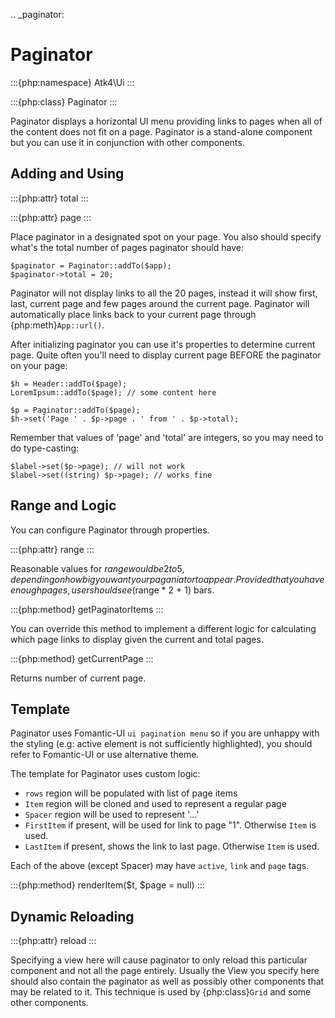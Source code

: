 .. _paginator:

# Paginator

:::{php:namespace} Atk4\Ui
:::

:::{php:class} Paginator
:::

Paginator displays a horizontal UI menu providing links to pages when all of the content does not fit
on a page. Paginator is a stand-alone component but you can use it in conjunction with other components.

## Adding and Using

:::{php:attr} total
:::

:::{php:attr} page
:::

Place paginator in a designated spot on your page. You also should specify what's the total number of pages
paginator should have:

```
$paginator = Paginator::addTo($app);
$paginator->total = 20;
```

Paginator will not display links to all the 20 pages, instead it will show first, last, current page and few
pages around the current page. Paginator will automatically place links back to your current page through
{php:meth}`App::url()`.

After initializing paginator you can use it's properties to determine current page. Quite often you'll need
to display current page BEFORE the paginator on your page:

```
$h = Header::addTo($page);
LoremIpsum::addTo($page); // some content here

$p = Paginator::addTo($page);
$h->set('Page ' . $p->page . ' from ' . $p->total);
```

Remember that values of 'page' and 'total' are integers, so you may need to do type-casting:

```
$label->set($p->page); // will not work
$label->set((string) $p->page); // works fine
```

## Range and Logic

You can configure Paginator through properties.

:::{php:attr} range
:::

Reasonable values for $range would be 2 to 5, depending on how big you want your paganiator to appear. Provided
that you have enough pages, user should see ($range * 2 + 1) bars.

:::{php:method} getPaginatorItems
:::

You can override this method to implement a different logic for calculating which page links to display given
the current and total pages.

:::{php:method} getCurrentPage
:::

Returns number of current page.

## Template

Paginator uses Fomantic-UI `ui pagination menu` so if you are unhappy with the styling (e.g: active element is not
sufficiently highlighted), you should refer to Fomantic-UI or use alternative theme.

The template for Paginator uses custom logic:

- `rows` region will be populated with list of page items
- `Item` region will be cloned and used to represent a regular page
- `Spacer` region will be used to represent '...'
- `FirstItem` if present, will be used for link to page "1". Otherwise `Item` is used.
- `LastItem` if present, shows the link to last page. Otherwise `Item` is used.

Each of the above (except Spacer) may have `active`, `link` and `page` tags.

:::{php:method} renderItem($t, $page = null)
:::

## Dynamic Reloading

:::{php:attr} reload
:::

Specifying a view here will cause paginator to only reload this particular component and not all the page entirely.
Usually the View you specify here should also contain the paginator as well as possibly other components that
may be related to it. This technique is used by {php:class}`Grid` and some other components.
